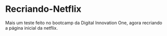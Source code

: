 # Recriando-Netflix
 Mais um teste feito no bootcamp da Digital Innovation One, agora recriando a página inicial da netflix.
